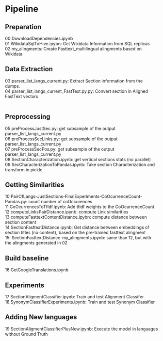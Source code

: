 # Pipeline

## Preparation 

00 DownloadDependencies.ipynb <br>
01 WikidataSqlToHive.ipybn: Get Wikidata Information from SQL replicas <br>
02 my_alingments: Create Fasttext_multilingual alingments based on Wikidata <br>

## Data Extraction 
03 parser_list_langs_current.py: Extract Section information from the dumps. <br>
04 parser_list_langs_current_FastText.py.py: Convert section in Aligned FastText vectors <br>
 <br>
##  Preprocessing 
05 preProcessJustSec.py: get subsample of the output parser_list_langs_current.py <br>
06 preProcessSecLinks.py: get subsample of the output parser_list_langs_current.py <br>
07 preProcessSecPos.py: get subsample of the output parser_list_langs_current.py <br>
08 SectionCharacterization.ipynb: get vertical sections stats (no parallel) <br>
09 SecCharacterizationToPandas.ipynb: Take section Characterization and transform in pickle <br>

## Getting Similarities 

10 PairOfLangs-JustSections-FinalExperiments-CoOcurrenceCount-Pandas.py: count number of coOccurences  <br>
11 CoOcurrencesToTfIdf.ipynb: Add tfidf weights to the CoOcurrenceCount  <br>
12 computeLinksPairDistance.ipynb: compute Link similarities <br> 
13 computeFasttextContentDistance.ipybn: compute distance between section content <br>
14 SectionFasttextDistance.ipynb: Get distance between embeddings of section titles (no content), based on the pre-trained fasttext alingment  <br>
15: SectionFasttextDistance-my_alingments.ipynb: same than 12, but with the alingments generated in 02  <br>


## Build baseline 
16 GetGoogleTranslations.ipynb <br>

## Experiments 

17 SectionAligmentClassifier.ipynb: Train and test Alignment Classifer <br>
18 SynonymClassifierExperiments.ipynb: Train and test Synonym Classifier<br>

## Adding New languages 

19 SectionAligmentClassifierPlusNew.ipynb: Execute the model in languages without Ground Truth 
